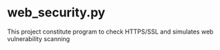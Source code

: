 # web_security.py
This project constitute program to check HTTPS/SSL and simulates web vulnerability scanning
